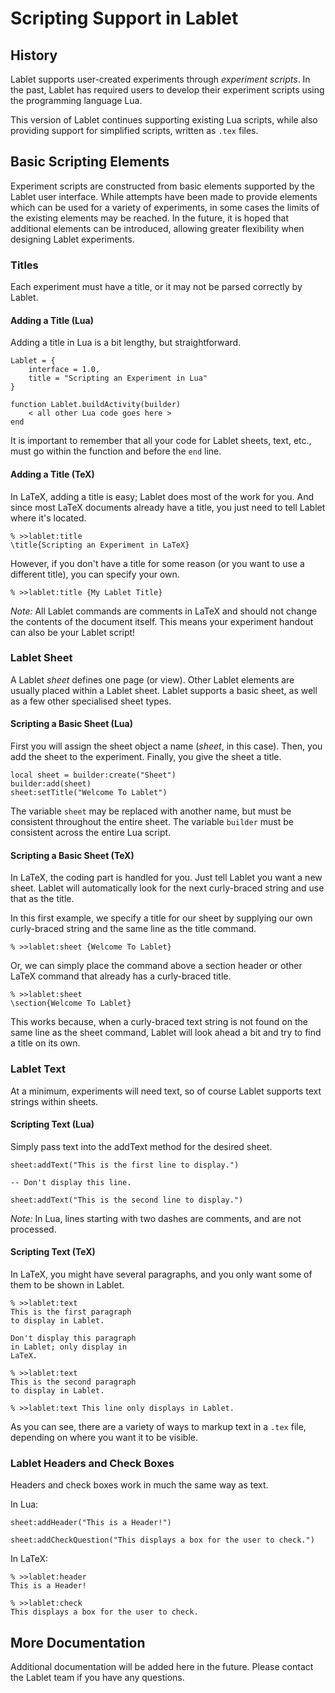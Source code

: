# Scripting Support in Lablet

## History

Lablet supports user-created experiments through *experiment scripts*.
In the past, Lablet has required users to develop their experiment
scripts using the programming language Lua.

This version of Lablet continues supporting existing Lua scripts, while
also providing support for simplified scripts, written as `.tex` files.

## Basic Scripting Elements

Experiment scripts are constructed from basic elements supported by the
Lablet user interface. While attempts have been made to provide elements
which can be used for a variety of experiments, in some cases the limits
of the existing elements may be reached. In the future, it is hoped that
additional elements can be introduced, allowing greater flexibility when
designing Lablet experiments.

### Titles

Each experiment must have a title, or it may not be parsed correctly by
Lablet.

#### Adding a Title (Lua)

Adding a title in Lua is a bit lengthy, but straightforward.

```
Lablet = {
    interface = 1.0,
    title = "Scripting an Experiment in Lua"
}

function Lablet.buildActivity(builder)
    < all other Lua code goes here >
end
```

It is important to remember that all your code for Lablet sheets, text,
etc., must go within the function and before the `end` line.

#### Adding a Title (TeX)

In LaTeX, adding a title is easy; Lablet does most of the work for you.
And since most LaTeX documents already have a title, you just need to
tell Lablet where it's located.

```
% >>lablet:title
\title{Scripting an Experiment in LaTeX}
```

However, if you don't have a title for some reason (or you want to use a
different title), you can specify your own.

```
% >>lablet:title {My Lablet Title}
```

*Note:* All Lablet commands are comments in LaTeX and should not change
the contents of the document itself. This means your experiment handout
can also be your Lablet script!

### Lablet Sheet

A Lablet *sheet* defines one page (or view). Other Lablet elements are
usually placed within a Lablet sheet. Lablet supports a basic sheet, as
well as a few other specialised sheet types.

#### Scripting a Basic Sheet (Lua)

First you will assign the sheet object a name (*sheet*, in this case).
Then, you add the sheet to the experiment. Finally, you give the sheet a
title.

```
local sheet = builder:create("Sheet")
builder:add(sheet)
sheet:setTitle("Welcome To Lablet")
```

The variable `sheet` may be replaced with another name, but must be
consistent throughout the entire sheet.
The variable `builder` must be consistent across the entire Lua script.

#### Scripting a Basic Sheet (TeX)

In LaTeX, the coding part is handled for you. Just tell Lablet you want
a new sheet. Lablet will automatically look for the next curly-braced
string and use that as the title.

In this first example, we specify a title for our sheet by supplying our
own curly-braced string and the same line as the title command.

```
% >>lablet:sheet {Welcome To Lablet}
```

Or, we can simply place the command above a section header or other LaTeX
command that already has a curly-braced title.

```
% >>lablet:sheet
\section{Welcome To Lablet}
```

This works because, when a curly-braced text string is not found on the
same line as the sheet command, Lablet will look ahead a bit and try to
find a title on its own.

### Lablet Text

At a minimum, experiments will need text, so of course Lablet supports
text strings within sheets.

#### Scripting Text (Lua)

Simply pass text into the addText method for the desired sheet.

```
sheet:addText("This is the first line to display.")

-- Don't display this line.

sheet:addText("This is the second line to display.")
```

*Note:* In Lua, lines starting with two dashes are comments, and are not
processed.

#### Scripting Text (TeX)

In LaTeX, you might have several paragraphs, and you only want some of
them to be shown in Lablet.

```
% >>lablet:text
This is the first paragraph
to display in Lablet.

Don't display this paragraph
in Lablet; only display in
LaTeX.

% >>lablet:text
This is the second paragraph
to display in Lablet.

% >>lablet:text This line only displays in Lablet.
```

As you can see, there are a variety of ways to markup text in a `.tex`
file, depending on where you want it to be visible.

### Lablet Headers and Check Boxes

Headers and check boxes work in much the same way as text.

In Lua:

```
sheet:addHeader("This is a Header!")

sheet:addCheckQuestion("This displays a box for the user to check.")
```

In LaTeX:

```
% >>lablet:header
This is a Header!

% >>lablet:check
This displays a box for the user to check.
```

## More Documentation

Additional documentation will be added here in the future. Please
contact the Lablet team if you have any questions.
